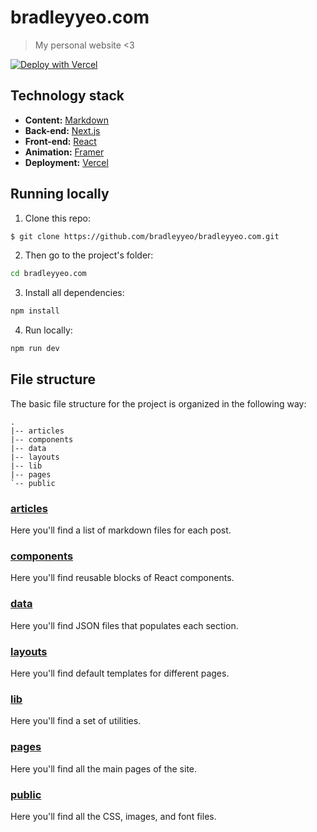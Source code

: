 # bradleyyeo.com

> My personal website <3

[![Deploy with Vercel](https://vercel.com/button)](https://vercel.com/new/clone?repository-url=https%3A%2F%2Fgithub.com%2Fzenorocha%2Fzenorocha.com)

## Technology stack

* **Content:** [Markdown](https://daringfireball.net/projects/markdown/)
* **Back-end:** [Next.js](https://nextjs.org/)
* **Front-end:** [React](https://reactjs.org/)
* **Animation:** [Framer](https://www.framer.com/docs/animation/)
* **Deployment:** [Vercel](https://vercel.com/)

## Running locally

1. Clone this repo:

  ```sh
$ git clone https://github.com/bradleyyeo/bradleyyeo.com.git
  ```

2. Then go to the project's folder:

```sh
cd bradleyyeo.com
```

3. Install all dependencies:

```sh
npm install
```

4. Run locally:

```sh
npm run dev
```

## File structure

The basic file structure for the project is organized in the following way:

```
.
|-- articles
|-- components
|-- data
|-- layouts
|-- lib
|-- pages
`-- public
```

### [articles](https://github.com/bradleyyeo/bradleyyeo.com/tree/master/articles)

Here you'll find a list of markdown files for each post.

### [components](https://github.com/bradleyyeo/bradleyyeo.com/tree/master/components)

Here you'll find reusable blocks of React components.

### [data](https://github.com/bradleyyeo/bradleyyeo.com/tree/master/data)

Here you'll find JSON files that populates each section.

### [layouts](https://github.com/bradleyyeo/bradleyyeo.com/tree/master/layouts)

Here you'll find default templates for different pages.

### [lib](https://github.com/bradleyyeo/bradleyyeo.com/tree/master/lib)

Here you'll find a set of utilities.

### [pages](https://github.com/bradleyyeo/bradleyyeo.com/tree/master/pages)

Here you'll find all the main pages of the site.

### [public](https://github.com/bradleyyeo/bradleyyeo.com/blob/master/public)

Here you'll find all the CSS, images, and font files.

